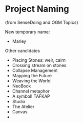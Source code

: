 # Project Naming

(from SenseDoing and OGM Topics)

New temporary name: 
- Marley

Other candidates

- Placing Stones: weir, cairn
- Crossing stream on stones 
- Collapse Management
- Mapping the Future
- Weaving the World
- NeoBook
- Channel metaphor 
- A symbol! TAFKAP 
- Studio
- The Atelier
- Canvas
- 